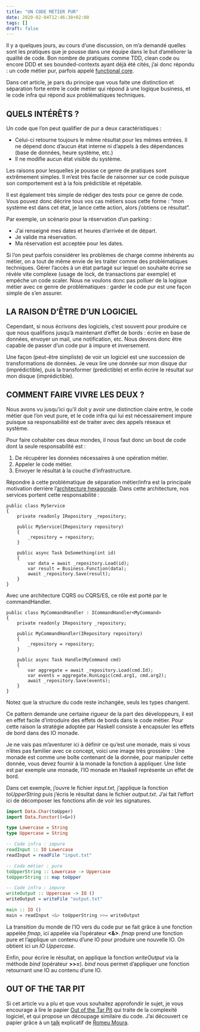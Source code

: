 ```yaml
---
title: "UN CODE MÉTIER PUR"
date: 2020-02-04T12:46:38+02:00
tags: []
draft: false
---
```


Il y a quelques jours, au cours d’une discussion, on m’a demandé quelles sont les pratiques que je pousse dans une équipe dans le but d’améliorer la qualité de code. Bon nombre de pratiques comme TDD, clean code ou encore DDD et ses bounded-contexts ayant déjà été cités, j’ai donc répondu : un code métier pur, parfois appelé [functional core](https://thinkbeforecoding.com/post/2018/01/25/functional-core).

Dans cet article, je pars du principe que vous faite une distinction et séparation forte entre le code métier qui répond à une logique business, et le code infra qui répond aux problématiques techniques.

## QUELS INTÉRÊTS ?

Un code que l’on peut qualifier de pur a deux caractéristiques :

- Celui-ci retourne toujours le même résultat pour les mêmes entrées. Il ne dépend donc d’aucun état interne ni d’appels à des dépendances (base de données, heure système, etc.)
- Il ne modifie aucun état visible du système.

Les raisons pour lesquelles je pousse ce genre de pratiques sont extrêmement simples. Il m’est très facile de raisonner sur ce code puisque son comportement est à la fois prédictible et répétable.

Il est également très simple de rédiger des tests pour ce genre de code. Vous pouvez donc décrire tous vos cas métiers sous cette forme : “mon système est dans cet état, je lance cette action, alors j’obtiens ce résultat”.

Par exemple, un scénario pour la réservation d’un parking :

- J’ai renseigné mes dates et heures d’arrivée et de départ.
- Je valide ma réservation.
- Ma réservation est acceptée pour les dates.

Si l’on peut parfois considérer les problèmes de charge comme inhérents au métier, on a tout de même envie de les traiter comme des problématiques techniques. Gérer l’accès à un état partagé sur lequel on souhaite écrire se révèle vite complexe (usage de lock, de transactions par exemple) et empêche un code scaler. Nous ne voulons donc pas polluer de la logique métier avec ce genre de problématiques : garder le code pur est une façon simple de s’en assurer.

## LA RAISON D’ÊTRE D’UN LOGICIEL

Cependant, si nous écrivons des logiciels, c’est souvent pour produire ce que nous qualifions jusqu’à maintenant d’effet de bords : écrire en base de données, envoyer un mail, une notification, etc. Nous devons donc être capable de passer d’un code pur à impure et inversement.

Une façon (peut-être simpliste) de voir un logiciel est une succession de transformations de données. Je veux lire une donnée sur mon disque dur (imprédictible), puis la transformer (prédictible) et enfin écrire le résultat sur mon disque (imprédictible).

## COMMENT FAIRE VIVRE LES DEUX ?

Nous avons vu jusqu’ici qu’il doit y avoir une distinction claire entre, le code métier que l’on veut pure, et le code infra qui lui est nécessairement impure puisque sa responsabilité est de traiter avec des appels réseaux et système.

Pour faire cohabiter ces deux mondes, il nous faut donc un bout de code dont la seule responsabilité est :

1. De récupérer les données nécessaires à une opération métier.
2. Appeler le code métier.
3. Envoyer le résultat à la couche d’infrastructure.

Répondre à cette problématique de séparation métier/infra est la principale motivation derrière l’[architecture hexagonale](https://medium.com/publicis-sapient-france). Dans cette architecture, nos services portent cette responsabilité :

```Csharp
public class MyService 
{
    private readonly IRepository _repository;

    public MyService(IRepository repository)
    {
        _repository = repository;
    }

    public async Task DoSomething(int id)
    {
        var data = await _repository.Load(id);
        var result = Business.Function(data);
        await _repository.Save(result);
    }
}
```

Avec une architecture CQRS ou CQRS/ES, ce rôle est porté par le commandHandler.

```Csharp
public class MyCommandHandler : ICommandHandler<MyCommand> 
{
    private readonly IRepository _repository;

    public MyCommandHandler(IRepository repository)
    {
        _repository = repository;
    }

    public async Task Handle(MyCommand cmd)
    {
        var aggregate = await _repository.Load(cmd.Id);
        var events = aggregate.RunLogic(cmd.arg1, cmd.arg2);
        await _repository.Save(events);
    }
}
```

Notez que la structure du code reste inchangée, seuls les types changent.

Ce pattern demande une certaine rigueur de la part des développeurs, il est en effet facile d’introduire des effets de bords dans le code métier. Pour cette raison la stratégie adoptée par Haskell consiste à encapsuler les effets de bord dans des IO monade.

Je ne vais pas m’aventurer ici à définir ce qu’est une monade, mais si vous n’êtes pas familier avec ce concept, voici une image très grossière : Une monade est comme une boîte contenant de la donnée, pour manipuler cette donnée, vous devez fournir à la monade la fonction à appliquer. Une liste est par exemple une monade, l’IO monade en Haskell représente un effet de bord.

Dans cet exemple, j’ouvre le fichier *input.txt*, j’applique la fonction *toUpperString* puis j’écris le résultat dans le fichier *output.txt*. J’ai fait l’effort ici de décomposer les fonctions afin de voir les signatures.

```Haskell
import Data.Char(toUpper)
import Data.Functor((<&>))

type Lowercase = String
type Uppercase = String

-- Code infra : impure
readInput :: IO Lowercase
readInput = readFile "input.txt"

-- Code métier : pure
toUpperString :: Lowercase -> Uppercase
toUpperString :: map toUpper

-- Code infra : impure
writeOutput :: Uppercase -> IO ()
writeOutput = writeFile "output.txt"

main :: IO ()
main = readInput <&> toUpperString >>= writeOutput
```

La transition du monde de l’IO vers du code pur se fait grâce à une fonction appelée *fmap*, ici appelée via l’opérateur **<&>**. *fmap* prend une fonction pure et l’applique un contenu d’une IO pour produire une nouvelle IO. On obtient ici un *IO Uppercase*.

Enfin, pour écrire le résultat, on applique la fonction *writeOutput* via la méthode *bind* (opérateur **>>=**). *bind* nous permet d’appliquer une fonction retournant une IO au contenu d’une IO.

## OUT OF THE TAR PIT

Si cet article vu a plu et que vous souhaitez approfondir le sujet, je vous encourage à lire le papier [Out of the Tar Pit](https://curtclifton.net/papers/MoseleyMarks06a.pdf) qui traite de la complexité logiciel, et qui propose un découpage similaire du code. J’ai découvert ce papier grâce à un [talk](https://www.youtube.com/watch?v=lFiB-a3aqbE) explicatif de [Romeu Moura](https://twitter.com/malk_zameth).
